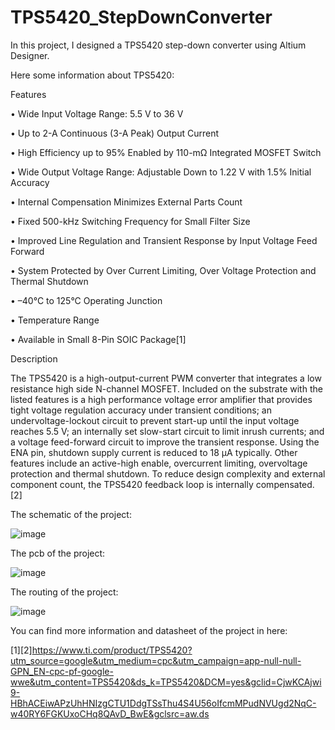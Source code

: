 # TPS5420_StepDownConverter

In this project, I designed a TPS5420 step-down converter using Altium Designer.

Here some information about TPS5420:

Features

•  Wide Input Voltage Range: 5.5 V to 36 V

•  Up to 2-A Continuous (3-A Peak) Output Current

•  High Efficiency up to 95% Enabled by 110-mΩ Integrated MOSFET Switch

•  Wide Output Voltage Range: Adjustable Down to 1.22 V with 1.5% Initial Accuracy

•  Internal Compensation Minimizes External Parts Count

•  Fixed 500-kHz Switching Frequency for Small Filter Size

•  Improved Line Regulation and Transient Response by
Input Voltage Feed Forward

•  System Protected by Over Current Limiting, Over Voltage
Protection and Thermal
Shutdown

• –40°C to 125°C Operating Junction

•  Temperature Range

•  Available in Small 8-Pin SOIC Package[1]

Description

The TPS5420 is a high-output-current PWM converter that integrates a low resistance high side N-channel MOSFET. Included on the substrate with the listed features is a high performance voltage error amplifier that provides tight voltage regulation accuracy under transient conditions; an undervoltage-lockout circuit to prevent start-up until the input voltage reaches 5.5 V; an internally set slow-start circuit to limit inrush currents; and a voltage feed-forward circuit to improve the transient response. Using the ENA pin, shutdown supply current is reduced to 18 µA typically. Other features include an active-high enable, overcurrent limiting, overvoltage protection and thermal shutdown. To reduce design complexity and external component count, the TPS5420 feedback loop is internally compensated.[2]

The schematic of the project:


![image](https://user-images.githubusercontent.com/59101099/126536713-484e972e-9911-4694-b1a2-987928047bd2.png)


The pcb of the project:



![image](https://user-images.githubusercontent.com/59101099/126536857-a59b668b-9970-4be1-955f-09e12420890d.png)



The routing of the project:



![image](https://user-images.githubusercontent.com/59101099/126537601-a71af159-2434-48ac-bc05-b0a788546dad.png)





You can find more information and datasheet of the project in here:

[1][2]https://www.ti.com/product/TPS5420?utm_source=google&utm_medium=cpc&utm_campaign=app-null-null-GPN_EN-cpc-pf-google-wwe&utm_content=TPS5420&ds_k=TPS5420&DCM=yes&gclid=CjwKCAjwi9-HBhACEiwAPzUhHNIzgCTU1DdgTSsThu4S4U56oIfcmMPudNVUgd2NqC-w40RY6FGKUxoCHq8QAvD_BwE&gclsrc=aw.ds



















